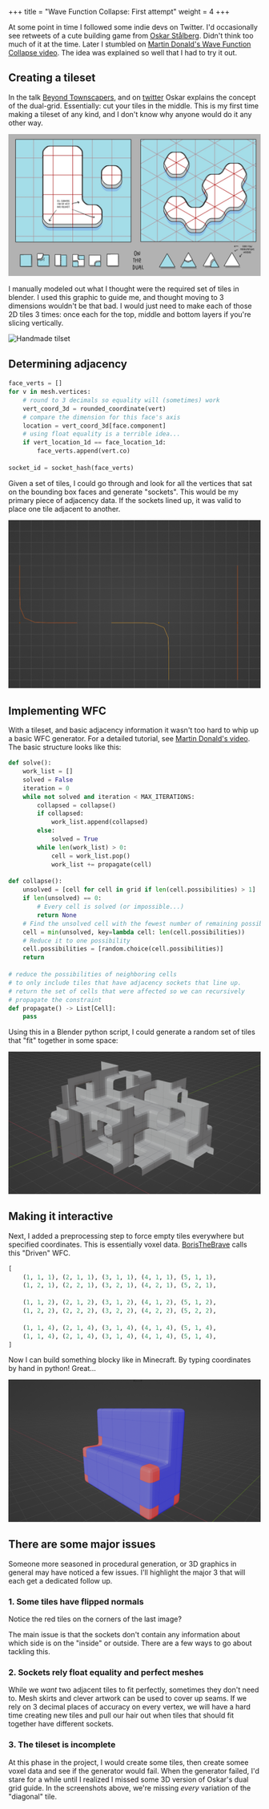 +++
title = "Wave Function Collapse: First attempt"
weight = 4
+++

At some point in time I followed some indie devs on Twitter. I'd occasionally
see retweets of a cute building game from [Oskar
Stålberg](https://twitter.com/OskSta). Didn't think too much of it at the time.
Later I stumbled on [Martin Donald's Wave Function Collapse
video](https://www.youtube.com/watch?v=2SuvO4Gi7uY). The idea was explained so
well that I had to try it out.

## Creating a tileset

In the talk [Beyond
Townscapers](https://www.youtube.com/watch?v=Uxeo9c-PX-w&t=126s), and on
[twitter](https://twitter.com/OskSta/status/1448248658865049605) Oskar explains
the concept of the dual-grid. Essentially: cut your tiles in the middle. This is
my first time making a tileset of any kind, and I don't know why anyone would do
it any other way.

![Oskar's Dual Grid graphic](dual-grid.jpeg)

I manually modeled out what I thought were the required set of tiles in blender.
I used this graphic to guide me, and thought moving to 3 dimensions wouldn't be
that bad. I would just need to make each of those 2D tiles 3 times: once each
for the top, middle and bottom layers if you're slicing vertically.

![Handmade tilset](old-tileset.png)

## Determining adjacency

```python
face_verts = []
for v in mesh.vertices:
    # round to 3 decimals so equality will (sometimes) work
    vert_coord_3d = rounded_coordinate(vert) 
    # compare the dimension for this face's axis
    location = vert_coord_3d[face.component] 
    # using float equality is a terrible idea...
    if vert_location_1d == face_location_1d: 
        face_verts.append(vert.co)

socket_id = socket_hash(face_verts)
```

Given a set of tiles, I could go through and look for all the vertices that sat
on the bounding box faces and generate "sockets". This would be my primary piece
of adjacency data. If the sockets lined up, it was valid to place one tile
adjacent to another.

![Mesh Sockets](wire-sockets.png)

## Implementing WFC

With a tileset, and basic adjacency information it wasn't too hard to whip up a
basic WFC generator. For a detailed tutorial, see [Martin Donald's
video](https://www.youtube.com/watch?v=2SuvO4Gi7uY). The basic structure looks
like this:

```python
def solve():
    work_list = []
    solved = False
    iteration = 0
    while not solved and iteration < MAX_ITERATIONS:
        collapsed = collapse()
        if collapsed:
            work_list.append(collapsed)
        else:
            solved = True
        while len(work_list) > 0:
            cell = work_list.pop()
            work_list += propagate(cell)

def collapse():
    unsolved = [cell for cell in grid if len(cell.possibilities) > 1]
    if len(unsolved) == 0:
        # Every cell is solved (or impossible...)
        return None
    # Find the unsolved cell with the fewest number of remaining possible tiles.
    cell = min(unsolved, key=lambda cell: len(cell.possibilities))
    # Reduce it to one possibility
    cell.possibilities = [random.choice(cell.possibilities)]
    return 

# reduce the possibilities of neighboring cells
# to only include tiles that have adjacency sockets that line up.
# return the set of cells that were affected so we can recursively
# propagate the constraint
def propagate() -> List[Cell]:
    pass
```

Using this in a Blender python script, I could generate a random set of tiles
that "fit" together in some space:

![Random WFC result](random-wfc.png)

## Making it interactive

Next, I added a preprocessing step to force empty tiles everywhere but specified
coordinates. This is essentially voxel data.
[BorisTheBrave](https://www.boristhebrave.com/2021/06/06/driven-wavefunctioncollapse/)
calls this "Driven" WFC.

```python
[
    (1, 1, 1), (2, 1, 1), (3, 1, 1), (4, 1, 1), (5, 1, 1),
    (1, 2, 1), (2, 2, 1), (3, 2, 1), (4, 2, 1), (5, 2, 1),

    (1, 1, 2), (2, 1, 2), (3, 1, 2), (4, 1, 2), (5, 1, 2),
    (1, 2, 2), (2, 2, 2), (3, 2, 2), (4, 2, 2), (5, 2, 2),

    (1, 1, 4), (2, 1, 4), (3, 1, 4), (4, 1, 4), (5, 1, 4),
    (1, 1, 4), (2, 1, 4), (3, 1, 4), (4, 1, 4), (5, 1, 4),
]
```

Now I can build something blocky like in Minecraft. By typing coordinates by
hand in python! Great...

![Basically townscaper](shape-wfc-normals.png)

## There are some major issues

Someone more seasoned in procedural generation, or 3D graphics in general may
have noticed a few issues. I'll highlight the major 3 that will each get a
dedicated follow up.

### 1. Some tiles have flipped normals

Notice the red tiles on the corners of the last image?

The main issue is that the sockets don't contain any information about which
side is on the "inside" or outside. There are a few ways to go about tackling
this.

### 2. Sockets rely float equality and perfect meshes

While we _want_ two adjacent tiles to fit perfectly, sometimes they don't need
to. Mesh skirts and clever artwork can be used to cover up seams. If we rely on
3 decimal places of accuracy on every vertex, we will have a hard time creating
new tiles and pull our hair out when tiles that should fit together have
different sockets.

### 3. The tileset is incomplete

At this phase in the project, I would create some tiles, then create somee voxel
data and see if the generator would fail. When the generator failed, I'd stare
for a while until I realized I missed some 3D version of Oskar's dual grid
guide. In the screenshots above, we're missing _every_ variation of the
"diagonal" tile.
